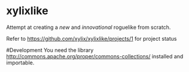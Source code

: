 # xylixlike
Attempt at creating a _new_ and _innovational_ roguelike from scratch.

Refer to https://github.com/xylix/xylixlike/projects/1 for project status

#Development
You need the library http://commons.apache.org/proper/commons-collections/ installed and importable.
